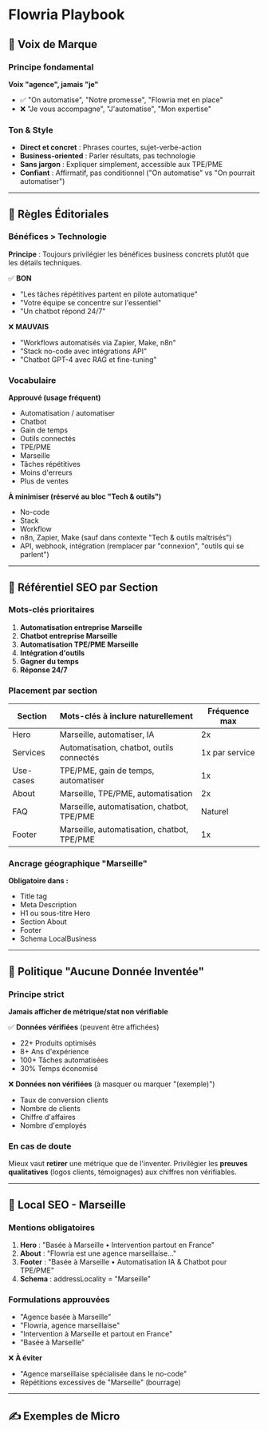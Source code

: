 # Flowria Playbook

## 🎯 Voix de Marque

### Principe fondamental
**Voix "agence", jamais "je"**
- ✅ "On automatise", "Notre promesse", "Flowria met en place"
- ❌ "Je vous accompagne", "J'automatise", "Mon expertise"

### Ton & Style
- **Direct et concret** : Phrases courtes, sujet-verbe-action
- **Business-oriented** : Parler résultats, pas technologie
- **Sans jargon** : Expliquer simplement, accessible aux TPE/PME
- **Confiant** : Affirmatif, pas conditionnel ("On automatise" vs "On pourrait automatiser")

---

## 📝 Règles Éditoriales

### Bénéfices > Technologie
**Principe** : Toujours privilégier les bénéfices business concrets plutôt que les détails techniques.

✅ **BON**
- "Les tâches répétitives partent en pilote automatique"
- "Votre équipe se concentre sur l'essentiel"
- "Un chatbot répond 24/7"

❌ **MAUVAIS**
- "Workflows automatisés via Zapier, Make, n8n"
- "Stack no-code avec intégrations API"
- "Chatbot GPT-4 avec RAG et fine-tuning"

### Vocabulaire

**Approuvé (usage fréquent)**
- Automatisation / automatiser
- Chatbot
- Gain de temps
- Outils connectés
- TPE/PME
- Marseille
- Tâches répétitives
- Moins d'erreurs
- Plus de ventes

**À minimiser (réservé au bloc "Tech & outils")**
- No-code
- Stack
- Workflow
- n8n, Zapier, Make (sauf dans contexte "Tech & outils maîtrisés")
- API, webhook, intégration (remplacer par "connexion", "outils qui se parlent")

---

## 🎯 Référentiel SEO par Section

### Mots-clés prioritaires
1. **Automatisation entreprise Marseille**
2. **Chatbot entreprise Marseille**
3. **Automatisation TPE/PME Marseille**
4. **Intégration d'outils**
5. **Gagner du temps**
6. **Réponse 24/7**

### Placement par section

| Section | Mots-clés à inclure naturellement | Fréquence max |
|---------|-----------------------------------|---------------|
| Hero | Marseille, automatiser, IA | 2x |
| Services | Automatisation, chatbot, outils connectés | 1x par service |
| Use-cases | TPE/PME, gain de temps, automatiser | 1x |
| About | Marseille, TPE/PME, automatisation | 2x |
| FAQ | Marseille, automatisation, chatbot, TPE/PME | Naturel |
| Footer | Marseille, automatisation, chatbot, TPE/PME | 1x |

### Ancrage géographique "Marseille"
**Obligatoire dans :**
- Title tag
- Meta Description
- H1 ou sous-titre Hero
- Section About
- Footer
- Schema LocalBusiness

---

## 🚫 Politique "Aucune Donnée Inventée"

### Principe strict
**Jamais afficher de métrique/stat non vérifiable**

✅ **Données vérifiées** (peuvent être affichées)
- 22+ Produits optimisés
- 8+ Ans d'expérience
- 100+ Tâches automatisées
- 30% Temps économisé

❌ **Données non vérifiées** (à masquer ou marquer "(exemple)")
- Taux de conversion clients
- Nombre de clients
- Chiffre d'affaires
- Nombre d'employés

### En cas de doute
Mieux vaut **retirer** une métrique que de l'inventer. Privilégier les **preuves qualitatives** (logos clients, témoignages) aux chiffres non vérifiables.

---

## 📍 Local SEO - Marseille

### Mentions obligatoires
1. **Hero** : "Basée à Marseille • Intervention partout en France"
2. **About** : "Flowria est une agence marseillaise..."
3. **Footer** : "Basée à Marseille • Automatisation IA & Chatbot pour TPE/PME"
4. **Schema** : addressLocality = "Marseille"

### Formulations approuvées
- "Agence basée à Marseille"
- "Flowria, agence marseillaise"
- "Intervention à Marseille et partout en France"
- "Basée à Marseille"

❌ **À éviter**
- "Agence marseillaise spécialisée dans le no-code"
- Répétitions excessives de "Marseille" (bourrage)

---

## ✍️ Exemples de Micro
